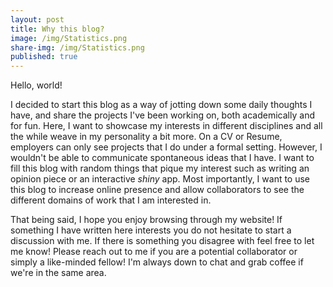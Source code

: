 ```yaml
---
layout: post
title: Why this blog?
image: /img/Statistics.png
share-img: /img/Statistics.png
published: true
---
```


Hello, world!

I decided to start this blog as a way of jotting down some daily thoughts I have, and share the projects I've been working on, both academically and for fun. Here, I want to showcase my interests in different disciplines and all the while weave in my personality a bit more. On a CV or Resume, employers can only see projects that I do under a formal setting. However, I wouldn't be able to communicate spontaneous ideas that I have. I want to fill this blog with random things that pique my interest such as writing an opinion piece or an interactive *shiny* app. Most importantly, I want to use this blog to increase online presence and allow collaborators to see the different domains of work that I am interested in.

That being said, I hope you enjoy browsing through my website! If something I have written here interests you do not hesitate to start a discussion with me. If there is something you disagree with feel free to let me know! Please reach out to me if you are a potential collaborator or simply a like-minded fellow! I'm always down to chat and grab coffee if we're in the same area.